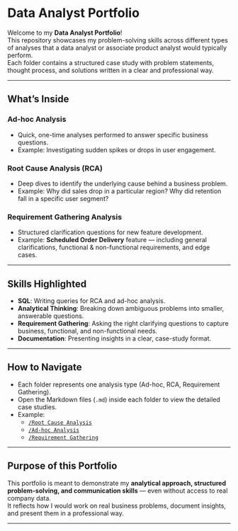 # Data Analyst Portfolio

Welcome to my **Data Analyst Portfolio**!  
This repository showcases my problem-solving skills across different types of analyses that a data analyst or associate product analyst would typically perform.  
Each folder contains a structured case study with problem statements, thought process, and solutions written in a clear and professional way.

---

##  What’s Inside

###  Ad-hoc Analysis
- Quick, one-time analyses performed to answer specific business questions.  
- Example: Investigating sudden spikes or drops in user engagement.

###  Root Cause Analysis (RCA)
- Deep dives to identify the underlying cause behind a business problem.  
- Example: Why did sales drop in a particular region? Why did retention fall in a specific user segment?

### Requirement Gathering Analysis
- Structured clarification questions for new feature development.  
- Example: **Scheduled Order Delivery** feature — including general clarifications, functional & non-functional requirements, and edge cases.

---

## Skills Highlighted
- **SQL**: Writing queries for RCA and ad-hoc analysis.  
- **Analytical Thinking**: Breaking down ambiguous problems into smaller, answerable questions.  
- **Requirement Gathering**: Asking the right clarifying questions to capture business, functional, and non-functional needs.  
- **Documentation**: Presenting insights in a clear, case-study format.

---

## How to Navigate
- Each folder represents one analysis type (Ad-hoc, RCA, Requirement Gathering).  
- Open the Markdown files (`.md`) inside each folder to view the detailed case studies.  
- Example:  
  - [`/Root Cause Analysis`](./Root_Cause_Analysis)  
  - [`/Ad-hoc Analysis`](./Adhoc_Analysis)  
  - [`/Requirement Gathering`](./Requirement_Gathering)  

---

## Purpose of this Portfolio
This portfolio is meant to demonstrate my **analytical approach, structured problem-solving, and communication skills** — even without access to real company data.  
It reflects how I would work on real business problems, document insights, and present them in a professional way.

---
